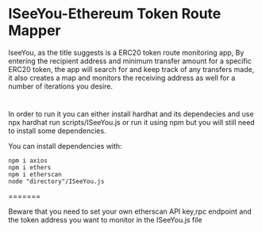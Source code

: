 

# ISeeYou-Ethereum Token Route Mapper
IseeYou, as the title suggests is a ERC20 token route monitoring app, By entering the recipient address and minimum transfer amount for a specific ERC20 token, the app will search for and keep track of any transfers made, it also creates a map and monitors the receiving address as well for a number of iterations you desire.

# 

In order to run it you can either install hardhat and its dependecies and use npx hardhat run  scripts/ISeeYou.js or run it using npm but you will still need to install some dependencies.

You can install dependencies with:

```shell
npm i axios
npm i ethers
npm i etherscan
node "directory"/ISeeYou.js
```
=======
>>>>>>> 
 Beware that you need to set your own etherscan API key,rpc endpoint and the token address you want to monitor in the ISeeYou.js file

